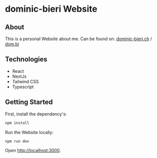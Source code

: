 # dominic-bieri Website

## About

This is a personal Website about me.
Can be found on: [dominic-bieri.ch](https://dominic-bieri.ch) / [dom.bi](https://dom.bi)

## Technologies

- React
- NextJs
- Tailwind CSS
- Typescript

## Getting Started

First, install the dependency's:

```bash
npm install
```

Run the Website locally:

```bash
npm run dev
```

Open [http://localhost:3000](http://localhost:3000).
